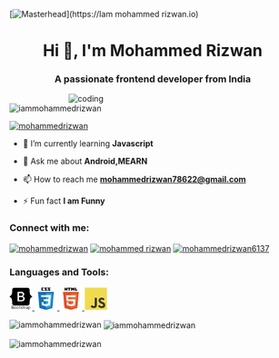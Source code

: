 [![Masterhead](https://1.bp.blogspot.com/-7a4wynwlsmw/xbbpcxg8fhi/aaaaaaaaamt4/uoa1bplskygrwgbllhsu2sdj_mig8sxjqclcbgasyhq/s1600/2000_600px.gif)](https://Iam mohammed rizwan.io)
<h1 align="center">Hi 👋, I'm Mohammed Rizwan</h1>
<h3 align="center">A passionate frontend developer from India</h3>
<img align="right" alt="coding" width="400"src="https://cdn.dribbble.com/users/1162077/screenshots/3848914/programmer.gif">

<p align="left"> <img src="https://komarev.com/ghpvc/?username=iammohammedrizwan&label=Profile%20views&color=0e75b6&style=flat" alt="iammohammedrizwan" /> </p>

<p align="left"> <a href="https://twitter.com/mohammedrizwan" target="blank"><img src="https://img.shields.io/twitter/follow/mohammedrizwan?logo=twitter&style=for-the-badge" alt="mohammedrizwan" /></a> </p>

- 🌱 I’m currently learning **Javascript**

- 💬 Ask me about **Android,MEARN**

- 📫 How to reach me **mohammedrizwan78622@gmail.com**

- ⚡ Fun fact **I am Funny**

<h3 align="left">Connect with me:</h3>
<p align="left">
<a href="https://twitter.com/mohammedrizwan" target="blank"><img align="center" src="https://raw.githubusercontent.com/rahuldkjain/github-profile-readme-generator/master/src/images/icons/Social/twitter.svg" alt="mohammedrizwan" height="30" width="40" /></a>
<a href="https://fb.com/mohammed rizwan" target="blank"><img align="center" src="https://raw.githubusercontent.com/rahuldkjain/github-profile-readme-generator/master/src/images/icons/Social/facebook.svg" alt="mohammed rizwan" height="30" width="40" /></a>
<a href="https://instagram.com/mohammedrizwan6137" target="blank"><img align="center" src="https://raw.githubusercontent.com/rahuldkjain/github-profile-readme-generator/master/src/images/icons/Social/instagram.svg" alt="mohammedrizwan6137" height="30" width="40" /></a>
</p>

<h3 align="left">Languages and Tools:</h3>
<p align="left"> <a href="https://getbootstrap.com" target="_blank" rel="noreferrer"> <img src="https://raw.githubusercontent.com/devicons/devicon/master/icons/bootstrap/bootstrap-plain-wordmark.svg" alt="bootstrap" width="40" height="40"/> </a> <a href="https://www.w3schools.com/css/" target="_blank" rel="noreferrer"> <img src="https://raw.githubusercontent.com/devicons/devicon/master/icons/css3/css3-original-wordmark.svg" alt="css3" width="40" height="40"/> </a> <a href="https://www.w3.org/html/" target="_blank" rel="noreferrer"> <img src="https://raw.githubusercontent.com/devicons/devicon/master/icons/html5/html5-original-wordmark.svg" alt="html5" width="40" height="40"/> </a> <a href="https://developer.mozilla.org/en-US/docs/Web/JavaScript" target="_blank" rel="noreferrer"> <img src="https://raw.githubusercontent.com/devicons/devicon/master/icons/javascript/javascript-original.svg" alt="javascript" width="40" height="40"/> </a> </p>

<p><img align="left" src="https://github-readme-stats.vercel.app/api/top-langs?username=iammohammedrizwan&show_icons=true&locale=en&layout=compact" alt="iammohammedrizwan" /></p>

<p>&nbsp;<img align="center" src="https://github-readme-stats.vercel.app/api?username=iammohammedrizwan&show_icons=true&locale=en" alt="iammohammedrizwan" /></p>

<p><img align="center" src="https://github-readme-streak-stats.herokuapp.com/?user=iammohammedrizwan&" alt="iammohammedrizwan" /></p>

